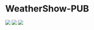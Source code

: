 # WeatherShow-PUB

<div align=”center”>
<img src="https://i.ibb.co/mJ1Mt7K/preview.jpg" >
<img src="https://i.ibb.co/yB4vdZq/02-detailed.jpg" >
<img src="https://i.ibb.co/vLMC8kd/01-features.png" >
</div>

